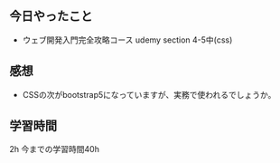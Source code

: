 ## 今日やったこと
- ウェブ開発入門完全攻略コース udemy section 4-5中(css)

## 感想
- CSSの次がbootstrap5になっていますが、実務で使われるでしょうか。

## 学習時間
2h
今までの学習時間40h
